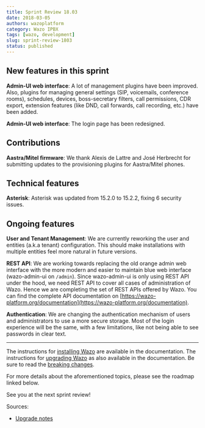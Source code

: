 ```yaml
---
title: Sprint Review 18.03
date: 2018-03-05
authors: wazoplatform
category: Wazo IPBX
tags: [wazo, development]
slug: sprint-review-1803
status: published
---
```


## New features in this sprint

**Admin-UI web interface**: A lot of management plugins have been improved. Also, plugins for managing general settings (SIP, voicemails, conference rooms), schedules, devices, boss-secretary filters, call permissions, CDR export, extension features (like DND, call forwards, call recording, etc.) have been added.

**Admin-UI web interface**: The login page has been redesigned.

## Contributions

**Aastra/Mitel firmware**: We thank Alexis de Lattre and José Herbrecht for submitting updates to the provisioning plugins for Aastra/Mitel phones.

## Technical features

**Asterisk**: Asterisk was updated from 15.2.0 to 15.2.2, fixing 6 security issues.

## Ongoing features

**User and Tenant Management**: We are currently reworking the user and entities (a.k.a tenant) configuration. This should make installations with multiple entities feel more natural in future versions.

**REST API**: We are working towards replacing the old orange admin web interface with the more modern and easier to maintain blue web interface (wazo-admin-ui on `/admin`). Since wazo-admin-ui is only using REST API under the hood, we need REST API to cover all cases of administration of Wazo. Hence we are completing the set of REST APIs offered by Wazo. You can find the complete API documentation on [https://wazo-platform.org/documentation](https://wazo-platform.org/documentation).

**Authentication**: We are changing the authentication mechanism of users and administrators to use a more secure storage. Most of the login experience will be the same, with a few limitations, like not being able to see passwords in clear text.

---

The instructions for [installing Wazo](/uc-doc/installation) are available in the documentation.
The instructions for [upgrading Wazo](/uc-doc/upgrade) as also available in the documentation. Be sure to read the [breaking changes](https://wazo.readthedocs.io/en/wazo-18.03/upgrade/upgrade_notes.html).

For more details about the aforementioned topics, please see the roadmap linked below.

See you at the next sprint review!

<!-- truncate -->

Sources:

- [Upgrade notes](/uc-doc/upgrade/upgrade_notes)
